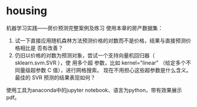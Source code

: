 # housing
机器学习实践——房价预测完整案例及练习 使用本章的房产数据集：  
1. 试一下直接应用随机森林方法预测价格的对数而不是价格，结果与直接预测价格相比是 否有改善？
2. 仍旧以价格的对数为预测对象，尝试一个支持向量机回归器（ sklearn.svm.SVR ），使 用多个超 参数，比如 kernel="linear" （给定多个不同量级超参数 C 值），进行网格搜索。 现在不用担心这些超参数是什么含义。最佳的 SVR 预测的结果表现如何？

使用工具为anaconda中的jupyter notebook、语言为python，带有效果展示pdf。
